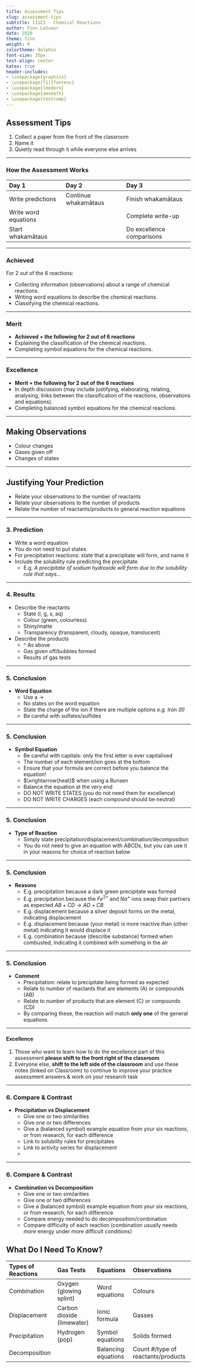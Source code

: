```yaml
---
title: Assessment Tips
slug: assessment-tips
subtitle: 11SCI - Chemical Reactions
author: Finn LeSueur
date: 2020
theme: finn
weight: 9
colortheme: dolphin
font-size: 35px
text-align: center
katex: true
header-includes:
- \usepackage{graphicx}
- \usepackage[T1]{fontenc}
- \usepackage{lmodern}
- \usepackage{amsmath}
- \usepackage{textcomp}
---
```


## Assessment Tips

1. Collect a paper from the front of the classroom
2. Name it
3. Quietly read through it while everyone else arrives

---

### How the Assessment Works

| Day 1                | Day 2                | Day 3                     |
|:---------------------|:---------------------|:--------------------------|
| Write predictions    | Continue whakamātaus | Finish whakamātaus        |
| Write word equations |                      | Complete write-up         |
| Start whakamātaus    |                      | Do excellence comparisons |

---

### Achieved

For 2 out of the 6 reactions:

- Collecting information (observations) about a range of chemical reactions.
- Writing word equations to describe the chemical reactions.
- Classifying the chemical reactions.

---

### Merit

- __Achieved + the following for 2 out of 6 reactions__
- Explaining the classification of the chemical reactions.
- Completing symbol equations for the chemical reactions.

---

### Excellence

- __Merit + the following for 2 out of the 6 reactions__
- In depth discussion (may include justifying, elaborating, relating, analysing, links between the classification of the reactions, observations and equations).
- Completing balanced symbol equations for the chemical reactions.

---

## Making Observations

- Colour changes
- Gases given off
- Changes of states

---

## Justifying Your Prediction

- Relate your observations to the number of reactants
- Relate your observations to the number of products
- Relate the number of reactants/products to general reaction equations

---

### 3. Prediction

- Write a word equation
- You do not need to put states
- For precipitation reactions: state that a precipitate will form, and name it
- Include the solubility rule predicting the precipitate
    - E.g. _A precipitate of sodium hydroxide will form due to the solubility rule that says..._

---

### 4. Results

- Describe the reactants
    - State (l, g, s, aq)
    - Colour (green, colourless)
    - Shiny/matte
    - Transparency (transparent, cloudy, opaque, translucent)
- Describe the products
    - ^ As above
    - Gas given off/bubbles formed
    - Results of gas tests 

---

### 5. Conclusion

- __Word Equation__
    - Use a $\rightarrow$
    - No states on the word equation
    - State the charge of the ion if there are multiple options _e.g. Iron (II)_
    - Be careful with sulfates/sulfides

---

### 5. Conclusion

- __Symbol Equation__
    - Be careful with capitals: only the first letter is ever capitalised
    - The number of each element/ion goes at the bottom
    - Ensure that your formula are correct before you balance the equation!
    - $\xrightarrow{heat}$ when using a Bunsen
    - Balance the equation at the very end
    - DO NOT WRITE STATES (you do not need them for excellence)
    - DO NOT WRITE CHARGES (each compound should be neutral)

---

### 5. Conclusion

- __Type of Reaction__
    - Simply state precipitation/displacement/combination/decomposition
    - You do not need to give an equation with ABCDs, but you can use it in your reasons for choice of reaction below

---

### 5. Conclusion

- __Reasons__
    - E.g. precipitation because a dark green precipitate was formed
    - E.g. precipitation because the $Fe^{2+}$ and $Na^{+}$ ions swap their partners as expected $AB + CD \longrightarrow AD + CB$
    - E.g. displacement because a silver deposit forms on the metal, indicating displacement
    - E.g. displacement because (your metal) is more reactive than (other metal) indicating it would displace it
    - E.g. combination because (describe substance) formed when combusted, indicating it combined with something in the air

---

### 5. Conclusion

- __Comment__
    - Precipitation: relate to precipitate being formed as expected
    - Relate to number of reactants that are elements (A) or compounds (AB)
    - Relate to number of products that are element (C) or compounds (CD)
    - By comparing these, the reaction will match __only one__ of the general equations

---

#### Excellence

1. Those who want to learn how to do the excellence part of this assessment __please shift to the front right of the classroom__
2. Everyone else, __shift to the left side of the classroom__ and use these notes (linked on Classroom) to continue to improve your practice assessment answers & work on your research task

---

### 6. Compare & Contrast

- __Precipitation vs Displacement__
    - Give one or two similarities
    - Give one or two differences
    - Give a (balanced symbol) example equation from your six reactions, or from research, for each difference
    - Link to solubility rules for precipitates
    - Link to activity series for displacement
    - 

---

### 6. Compare & Contrast

- __Combination vs Decomposition__
    - Give one or two similarities
    - Give one or two differences
    - Give a (balanced symbol) example equation  from your six reactions, or from research, for each difference
    - Compare energy needed to do decomposition/combination
    - Compare difficulty of each reaction (combination usually needs more energy under more difficult conditions)

## What Do I Need To Know?

| Types of Reactions | Gas Tests                  | Equations           | Observations                       |
|:-------------------|:---------------------------|:--------------------|:-----------------------------------|
| Combination        | Oxygen (glowing splint)    | Word equations      | Colours                            |
| Displacement       | Carbon dioxide (limewater) | Ionic formula       | Gasses                             |
| Precipitation      | Hydrogen (pop)             | Symbol equations    | Solids formed                      |
| Decomposition      |                            | Balancing equations | Count #/type of reactants/products |

